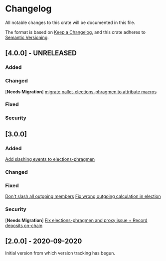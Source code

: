 # Changelog
All notable changes to this crate will be documented in this file.

The format is based on [Keep a Changelog](https://keepachangelog.com/en/1.0.0/),
and this crate adheres to [Semantic Versioning](https://semver.org/spec/v2.0.0.html).

## [4.0.0] - UNRELEASED

### Added

### Changed
\[**Needs Migration**\] [migrate pallet-elections-phragmen to attribute macros](https://github.com/torwig/substrate/pull/8044)

### Fixed

### Security

## [3.0.0]

### Added
[Add slashing events to elections-phragmen](https://github.com/torwig/substrate/pull/7543)

### Changed

### Fixed
[Don't slash all outgoing members](https://github.com/torwig/substrate/pull/7394)
[Fix wrong outgoing calculation in election](https://github.com/torwig/substrate/pull/7384)

### Security
\[**Needs Migration**\] [Fix elections-phragmen and proxy issue + Record deposits on-chain](https://github.com/torwig/substrate/pull/7040)

## [2.0.0] - 2020-09-2020

Initial version from which version tracking has begun.

